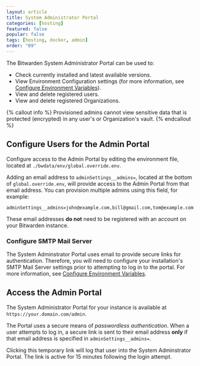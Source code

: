 ```yaml
---
layout: article
title: System Administrator Portal
categories: [hosting]
featured: false
popular: false
tags: [hosting, docker, admin]
order: "09"
---
```


The Bitwarden System Administrator Portal can be used to:

- Check currently installed and latest available versions.
- View Environment Configuration settings (for more information, see [Configure Environment Variables]({{site.baseurl}}/environment-variables/)).
- View and delete registered users.
- View and delete registered Organizations.

{% callout info %}
Provisioned admins cannot view sensitive data that is protected (encrypted) in any user's or Organization's vault.
{% endcallout %}

## Configure Users for the Admin Portal

Configure access to the Admin Portal by editing the environment file, located at `./bwdata/env/global.override.env`.

Adding an email address to `adminSettings__admins=`, located at the bottom of `global.override.env`, will provide access to the Admin Portal from that email address. You can provision multiple admins using this field, for example:

```
adminSettings__admins=john@example.com,bill@gmail.com,tom@example.com
```

These email addresses **do not** need to be registered with an account on your Bitwarden instance.

### Configure SMTP Mail Server

The System Adminstrator Portal uses email to provide secure links for authentication. Therefore, you will need to configure your installation's SMTP Mail Server settings prior to attempting to log in to the portal. For more information, see [Configure Environment Variables]({{site.baseurl}}/environment-variables/).

## Access the Admin Portal

The System Administrator Portal for your instance is available at `https://your.domain.com/admin`.

The Portal uses a secure means of *passwordless authentication*. When a user attempts to log in, a secure link is sent to their email address **only** if that email address is specified in `adminSettings__admins=`.

Clicking this temporary link will log that user into the System Adminstrator Portal. The link is active for 15 minutes following the login attempt.
